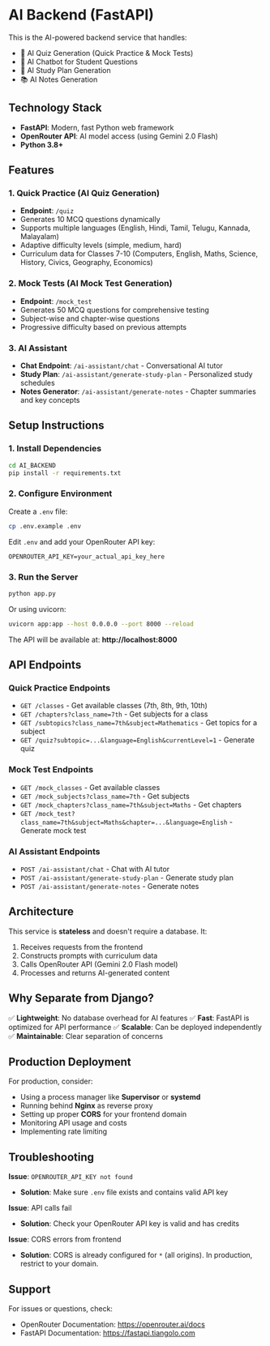 # AI Backend (FastAPI)

This is the AI-powered backend service that handles:
- 🤖 AI Quiz Generation (Quick Practice & Mock Tests)
- 💬 AI Chatbot for Student Questions
- 📝 AI Study Plan Generation
- 📚 AI Notes Generation

## Technology Stack
- **FastAPI**: Modern, fast Python web framework
- **OpenRouter API**: AI model access (using Gemini 2.0 Flash)
- **Python 3.8+**

## Features

### 1. Quick Practice (AI Quiz Generation)
- **Endpoint**: `/quiz`
- Generates 10 MCQ questions dynamically
- Supports multiple languages (English, Hindi, Tamil, Telugu, Kannada, Malayalam)
- Adaptive difficulty levels (simple, medium, hard)
- Curriculum data for Classes 7-10 (Computers, English, Maths, Science, History, Civics, Geography, Economics)

### 2. Mock Tests (AI Mock Test Generation)
- **Endpoint**: `/mock_test`
- Generates 50 MCQ questions for comprehensive testing
- Subject-wise and chapter-wise questions
- Progressive difficulty based on previous attempts

### 3. AI Assistant
- **Chat Endpoint**: `/ai-assistant/chat` - Conversational AI tutor
- **Study Plan**: `/ai-assistant/generate-study-plan` - Personalized study schedules
- **Notes Generator**: `/ai-assistant/generate-notes` - Chapter summaries and key concepts

## Setup Instructions

### 1. Install Dependencies
```bash
cd AI_BACKEND
pip install -r requirements.txt
```

### 2. Configure Environment
Create a `.env` file:
```bash
cp .env.example .env
```

Edit `.env` and add your OpenRouter API key:
```
OPENROUTER_API_KEY=your_actual_api_key_here
```

### 3. Run the Server
```bash
python app.py
```

Or using uvicorn:
```bash
uvicorn app:app --host 0.0.0.0 --port 8000 --reload
```

The API will be available at: **http://localhost:8000**

## API Endpoints

### Quick Practice Endpoints
- `GET /classes` - Get available classes (7th, 8th, 9th, 10th)
- `GET /chapters?class_name=7th` - Get subjects for a class
- `GET /subtopics?class_name=7th&subject=Mathematics` - Get topics for a subject
- `GET /quiz?subtopic=...&language=English&currentLevel=1` - Generate quiz

### Mock Test Endpoints
- `GET /mock_classes` - Get available classes
- `GET /mock_subjects?class_name=7th` - Get subjects
- `GET /mock_chapters?class_name=7th&subject=Maths` - Get chapters
- `GET /mock_test?class_name=7th&subject=Maths&chapter=...&language=English` - Generate mock test

### AI Assistant Endpoints
- `POST /ai-assistant/chat` - Chat with AI tutor
- `POST /ai-assistant/generate-study-plan` - Generate study plan
- `POST /ai-assistant/generate-notes` - Generate notes

## Architecture

This service is **stateless** and doesn't require a database. It:
1. Receives requests from the frontend
2. Constructs prompts with curriculum data
3. Calls OpenRouter API (Gemini 2.0 Flash model)
4. Processes and returns AI-generated content

## Why Separate from Django?

✅ **Lightweight**: No database overhead for AI features
✅ **Fast**: FastAPI is optimized for API performance
✅ **Scalable**: Can be deployed independently
✅ **Maintainable**: Clear separation of concerns

## Production Deployment

For production, consider:
- Using a process manager like **Supervisor** or **systemd**
- Running behind **Nginx** as reverse proxy
- Setting up proper **CORS** for your frontend domain
- Monitoring API usage and costs
- Implementing rate limiting

## Troubleshooting

**Issue**: `OPENROUTER_API_KEY not found`
- **Solution**: Make sure `.env` file exists and contains valid API key

**Issue**: API calls fail
- **Solution**: Check your OpenRouter API key is valid and has credits

**Issue**: CORS errors from frontend
- **Solution**: CORS is already configured for `*` (all origins). In production, restrict to your domain.

## Support

For issues or questions, check:
- OpenRouter Documentation: https://openrouter.ai/docs
- FastAPI Documentation: https://fastapi.tiangolo.com

